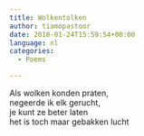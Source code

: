 ```yaml
---
title: Wolkentolken
author: tiamopastoor
date: 2018-01-24T15:59:54+00:00
language: nl
categories:
  - Poems

---
```

Als wolken konden praten,  
negeerde ik elk gerucht,  
je kunt ze beter laten  
het is toch maar gebakken lucht